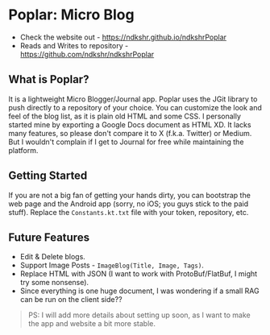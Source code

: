 # Poplar: Micro Blog

- Check the website out - https://ndkshr.github.io/ndkshrPoplar
- Reads and Writes to repository - https://github.com/ndkshr/ndkshrPoplar

## What is Poplar?
It is a lightweight Micro Blogger/Journal app. Poplar uses the JGit library to push directly to a repository of your choice. You can customize the look and feel of the blog list, as it is plain old HTML and some CSS. I personally started mine by exporting a Google Docs document as HTML XD. It lacks many features, so please don't compare it to X (f.k.a. Twitter) or Medium. But I wouldn't complain if I get to Journal for free while maintaining the platform.

## Getting Started
If you are not a big fan of getting your hands dirty, you can bootstrap the web page and the Android app (sorry, no iOS; you guys stick to the paid stuff).
Replace the `Constants.kt.txt` file with your token, repository, etc.

## Future Features
- Edit & Delete blogs.
- Support Image Posts - `ImageBlog(Title, Image, Tags)`.
- Replace HTML with JSON (I want to work with ProtoBuf/FlatBuf, I might try some nonsense).
- Since everything is one huge document, I was wondering if a small RAG can be run on the client side??

> PS: I will add more details about setting up soon, as I want to make the app and website a bit more stable.
